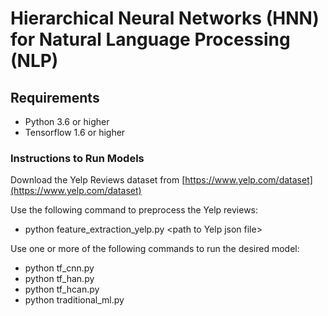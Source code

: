# Hierarchical Neural Networks (HNN) for Natural Language Processing (NLP)

## Requirements
- Python 3.6 or higher
- Tensorflow 1.6 or higher

### Instructions to Run Models

Download the Yelp Reviews dataset from [https://www.yelp.com/dataset](https://www.yelp.com/dataset)

Use the following command to preprocess the Yelp reviews:
 - python feature_extraction_yelp.py \<path to Yelp json file\>

Use one or more of the following commands to run the desired model:
 - python tf_cnn.py
 - python tf_han.py
 - python tf_hcan.py
 - python traditional_ml.py
